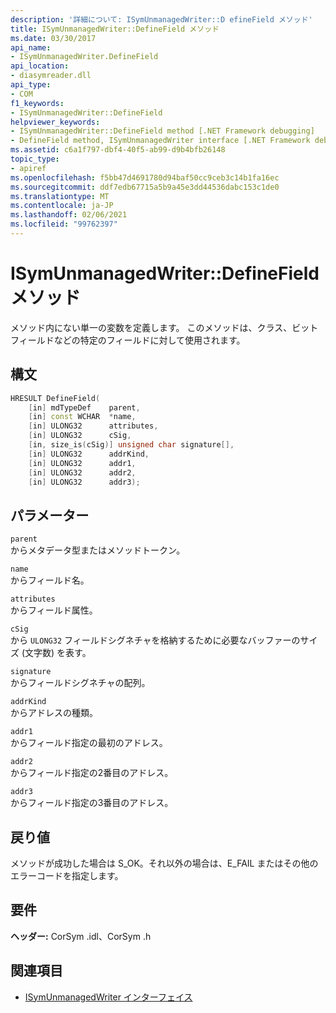 ```yaml
---
description: '詳細について: ISymUnmanagedWriter::D efineField メソッド'
title: ISymUnmanagedWriter::DefineField メソッド
ms.date: 03/30/2017
api_name:
- ISymUnmanagedWriter.DefineField
api_location:
- diasymreader.dll
api_type:
- COM
f1_keywords:
- ISymUnmanagedWriter::DefineField
helpviewer_keywords:
- ISymUnmanagedWriter::DefineField method [.NET Framework debugging]
- DefineField method, ISymUnmanagedWriter interface [.NET Framework debugging]
ms.assetid: c6a1f797-dbf4-40f5-ab99-d9b4bfb26148
topic_type:
- apiref
ms.openlocfilehash: f5bb47d4691780d94baf50cc9ceb3c14b1fa16ec
ms.sourcegitcommit: ddf7edb67715a5b9a45e3dd44536dabc153c1de0
ms.translationtype: MT
ms.contentlocale: ja-JP
ms.lasthandoff: 02/06/2021
ms.locfileid: "99762397"
---
```

# <a name="isymunmanagedwriterdefinefield-method"></a>ISymUnmanagedWriter::DefineField メソッド

メソッド内にない単一の変数を定義します。 このメソッドは、クラス、ビットフィールドなどの特定のフィールドに対して使用されます。  
  
## <a name="syntax"></a>構文  
  
```cpp  
HRESULT DefineField(  
    [in] mdTypeDef    parent,  
    [in] const WCHAR  *name,  
    [in] ULONG32      attributes,  
    [in] ULONG32      cSig,  
    [in, size_is(cSig)] unsigned char signature[],  
    [in] ULONG32      addrKind,  
    [in] ULONG32      addr1,  
    [in] ULONG32      addr2,  
    [in] ULONG32      addr3);  
```  
  
## <a name="parameters"></a>パラメーター  

 `parent`  
 からメタデータ型またはメソッドトークン。  
  
 `name`  
 からフィールド名。  
  
 `attributes`  
 からフィールド属性。  
  
 `cSig`  
 から `ULONG32` フィールドシグネチャを格納するために必要なバッファーのサイズ (文字数) を表す。  
  
 `signature`  
 からフィールドシグネチャの配列。  
  
 `addrKind`  
 からアドレスの種類。  
  
 `addr1`  
 からフィールド指定の最初のアドレス。  
  
 `addr2`  
 からフィールド指定の2番目のアドレス。  
  
 `addr3`  
 からフィールド指定の3番目のアドレス。  
  
## <a name="return-value"></a>戻り値  

 メソッドが成功した場合は S_OK。それ以外の場合は、E_FAIL またはその他のエラーコードを指定します。  
  
## <a name="requirements"></a>要件  

 **ヘッダー:** CorSym .idl、CorSym .h  
  
## <a name="see-also"></a>関連項目

- [ISymUnmanagedWriter インターフェイス](isymunmanagedwriter-interface.md)
